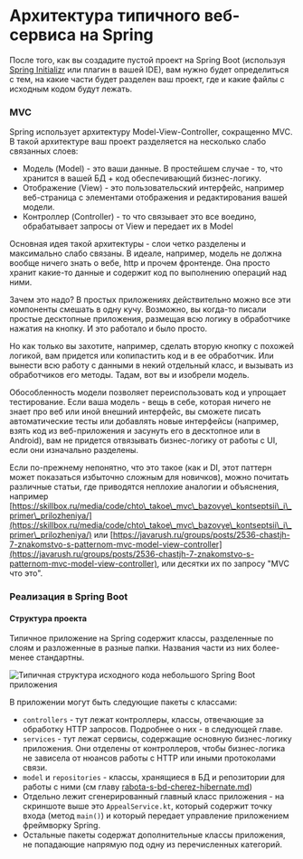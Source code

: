 # Архитектура типичного веб-сервиса на Spring

После того, как вы создадите пустой проект на Spring Boot (используя [Spring Initializr](https://start.spring.io/index.html) или плагин в вашей IDE), вам нужно будет определиться с тем, на какие части будет разделен ваш проект, где и какие файлы с исходным кодом будут лежать.

### MVC

Spring использует архитектуру Model-View-Controller, сокращенно MVC. В такой архитектуре ваш проект разделяется на несколько слабо связанных слоев:&#x20;

* Модель (Model) - это ваши данные. В простейшем случае - то, что хранится в вашей БД + код обеспечивающий бизнес-логику.
* Отображение (View) - это пользовательский интерфейс, например веб-страница с элементами отображения и редактирования вашей модели.
* Контроллер (Controller) - то что связывает это все воедино, обрабатывает запросы от View и передает их в Model

Основная идея такой архитектуры - слои четко разделены и максимально слабо связаны. В идеале, например, модель не должна вообще ничего знать о вебе, http и прочем фронтенде. Она просто хранит какие-то данные и содержит код по выполнению операций над ними.

Зачем это надо? В простых приложениях действительно можно все эти компоненты смешать в одну кучу. Возможно, вы когда-то писали простые десктопные приложения, размещая всю логику в обработчике нажатия на кнопку. И это работало и было просто.

Но как только вы захотите, например, сделать вторую кнопку с похожей логикой, вам придется или копипастить код и в ее обработчик. Или вынести всю работу с данными в некий отдельный класс, и вызывать из обработчиков его методы. Тадам, вот вы и изобрели модель.

Обособленность модели позволяет переиспользовать код и упрощает тестирование. Если ваша модель - вещь в себе, которая ничего не знает про веб или иной внешний интерфейс, вы сможете писать автоматические тесты или добавлять новые интерфейсы (например, взять код из веб-приложения и засунуть его в десктопное или в Android), вам не придется отвязывать бизнес-логику от работы с UI, если они изначально разделены.

Если по-прежнему непонятно, что это такое (как и DI, этот паттерн может показаться избыточно сложным для новичков), можно почитать различные статьи, где приводятся неплохие аналогии и объяснения, например [https://skillbox.ru/media/code/chto\_takoe\_mvc\_bazovye\_kontseptsii\_i\_primer\_prilozheniya/](https://skillbox.ru/media/code/chto\_takoe\_mvc\_bazovye\_kontseptsii\_i\_primer\_prilozheniya/) или [https://javarush.ru/groups/posts/2536-chastjh-7-znakomstvo-s-patternom-mvc-model-view-controller](https://javarush.ru/groups/posts/2536-chastjh-7-znakomstvo-s-patternom-mvc-model-view-controller), или десятки их по запросу "MVC что это".

### Реализация в Spring Boot

#### Структура проекта

Типичное приложение на Spring содержит классы, разделенные по слоям и разложенные в разные папки. Названия части из них более-менее стандартны.

![Типичная структура исходного кода небольшого Spring Boot приложения](../../.gitbook/assets/spring\_app\_layout.png)

В приложении могут быть следующие пакеты с классами:

* `controllers` - тут лежат контроллеры, классы, отвечающие за обработку HTTP запросов. Подробнее о них - в следующей главе.
* `services` - тут лежат сервисы, содержащие основную бизнес-логику приложения. Они отделены от контроллеров, чтобы бизнес-логика не зависела от нюансов работы с HTTP или иными протоколами связи.
* `model` и `repositories` - классы, хранящиеся в БД и репозитории для работы с ними (см главу [rabota-s-bd-cherez-hibernate.md](rabota-s-bd-cherez-hibernate.md "mention"))
* Отдельно лежит сгенерированный главный класс приложения - на скриншоте выше это `AppealService.kt`, который содержит точку входа (метод `main()`) и который передает управление приложением фреймворку Spring.&#x20;
* Остальные пакеты содержат дополнительные классы приложения, не попадающие напрямую под одну из перечисленных категорий.
